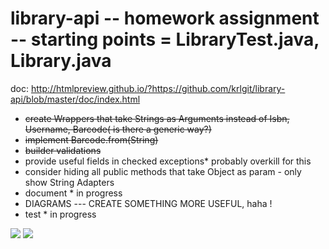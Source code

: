 # library-api -- homework assignment -- starting points = LibraryTest.java, Library.java

doc: http://htmlpreview.github.io/?https://github.com/krlgit/library-api/blob/master/doc/index.html

- ~~create Wrappers that take Strings as Arguments instead of Isbn, Username, Barcode( is there a generic way?)~~
- ~~implement Barcode.from(String)~~
- ~~builder validations~~
- provide useful fields in checked exceptions* probably overkill for this
- consider hiding all public methods that take Object as param - only show String Adapters
- document * in progress
- DIAGRAMS --- CREATE SOMETHING MORE USEFUL, haha !
- test * in progress

![](https://github.com/krlgit/library-api/blob/master/lms_dep.png)
![](https://github.com/krlgit/library-api/blob/master/Class%20Diagram1.png)


